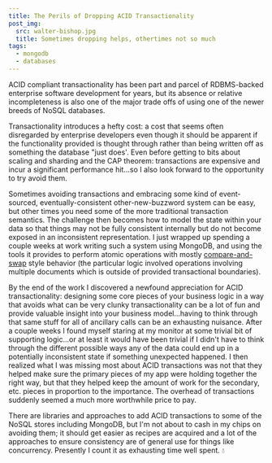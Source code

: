```yaml
---
title: The Perils of Dropping ACID Transactionality
post_img:
  src: walter-bishop.jpg
  title: Sometimes dropping helps, othertimes not so much
tags:
  - mongodb
  - databases
---
```


ACID compliant transactionality has been part and parcel of
RDBMS-backed enterprise software development for years, but its absence or
relative incompleteness is also one of the major trade offs of using one of the
newer breeds of NoSQL databases.

Transactionality introduces a hefty cost: a cost that seems often
disregarded by enterprise developers even though it should be apparent
if the functionality provided is thought through rather than being
written off as something the database "just does'. Even before getting
to bits about scaling and sharding and the CAP theorem: transactions
are expensive and incur a significant performance hit...so I also look
forward to the opportunity to try avoid them.

<!--more-->

Sometimes avoiding transactions and embracing some kind of
event-sourced, eventually-consistent other-new-buzzword system can be
easy, but other times you need some of the more traditional
transaction semantics. The
challenge then becomes how to model the state within your data so that
things may not be fully consistent internally but
do not become exposed in an inconsistent representation. I
just wrapped up spending a couple weeks at work writing such a system using
MongoDB, and using the tools it provides to perform atomic operations
with mostly
[compare-and-swap](https://en.wikipedia.org/wiki/Compare-and-swap)
style behavior (the particular logic involved operations involving
multiple documents which is outside of provided transactional boundaries).

By the end of the work I discovered a newfound appreciation for
ACID transactionality: designing some core pieces of your business
logic in a way that avoids what can be very clunky transactionality
can be a lot of fun and provide valuable insight into your business
model...having to think through that same stuff for all of ancillary
calls can be an exhausting nuisance. After a couple weeks I found
myself staring at my monitor at some trivial bit of supporting
logic...or at least it would have been trivial if I didn't have to
think through the different possible ways any of the data could
end up in a potentially inconsistent state if something unexpected
happened. I then realized what I was missing most about ACID
transactions was not that they helped make sure the primary pieces of my
app were holding together the right way, but that they helped keep the
amount of work for the secondary, etc. pieces in proportion to the
importance. The overhead of transactions suddenly seemed a much more
worthwhile price to pay.

There are libraries and approaches to add ACID transactions to
some of the NoSQL stores including MongoDB, but
I'm not about to cash in my chips on avoiding them;
it should get easier as recipes are acquired and a lot
of the approaches to ensure consistency are of general use for things
like concurrency. Presently I count it as exhausting time well spent. :droplet:
